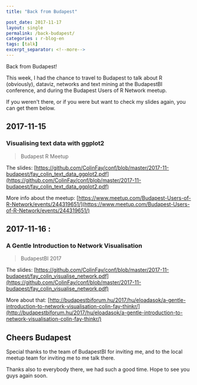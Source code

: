 ```yaml
---
title: "Back from Budapest"

post_date: 2017-11-17
layout: single
permalink: /back-budapest/
categories : r-blog-en
tags: [talk]
excerpt_separator: <!--more-->
---
```


Back from Budapest!

<!--more-->

This week, I had the chance to travel to Budapest to talk about R (obviously), dataviz, networks and text mining at the BudapestBI conference, and during the Budapest Users of R Network meetup. 

If you weren't there, or if you were but want to check my slides again, you can get them below. 

## 2017-11-15

### Visualising text data with ggplot2

> Budapest R Meetup

The slides: [https://github.com/ColinFay/conf/blob/master/2017-11-budapest/fay_colin_text_data_ggplot2.pdf](https://github.com/ColinFay/conf/blob/master/2017-11-budapest/fay_colin_text_data_ggplot2.pdf)

More info about the meetup: [https://www.meetup.com/Budapest-Users-of-R-Network/events/244319651/](https://www.meetup.com/Budapest-Users-of-R-Network/events/244319651/)

## 2017-11-16 : 

### A Gentle Introduction to Network Visualisation

> BudapestBI 2017

The slides: [https://github.com/ColinFay/conf/blob/master/2017-11-budapest/fay_colin_visualise_network.pdf](https://github.com/ColinFay/conf/blob/master/2017-11-budapest/fay_colin_visualise_network.pdf)


More about that: [http://budapestbiforum.hu/2017/hu/eloadasok/a-gentle-introduction-to-network-visualisation-colin-fay-thinkr/](http://budapestbiforum.hu/2017/hu/eloadasok/a-gentle-introduction-to-network-visualisation-colin-fay-thinkr/)

## Cheers Budapest

Special thanks to the team of BudapestBI for inviting me, and to the local meetup team for inviting me to me talk there. 

Thanks also to everybody there, we had such a good time. Hope to see you guys again soon. 

